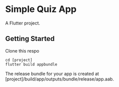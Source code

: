 # Simple Quiz App

A Flutter project.

## Getting Started

Clone this respo

```
cd [project]
flutter build appbundle
```

The release bundle for your app is created at [project]/build/app/outputs/bundle/release/app.aab.
